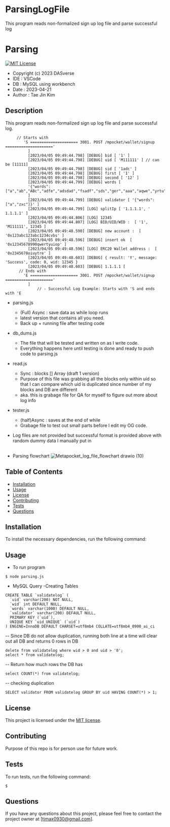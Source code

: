 # ParsingLogFile
This program reads non-formalized sign up log file and parse successful log 

# Parsing

[![MIT License](https://img.shields.io/badge/license-MIT-blue.svg)](https://opensource.org/licenses/MIT) 
- Copyright (c) 2023 DASverse
- IDE    : VSCode
- DB     : MySQL using workbench
- Date   : 2023-04-21
- Author : Tae Jin Kim


## Description

This program reads non-formalized sign up log file and parse successful log. 
```
     // Starts with   
        'S ===================== 3001. POST /mpocket/wallet/signup ====================='
          ]
          [2023/04/05 09:49:44.798] [DEBUG] bid [ '1' ]
          [2023/04/05 09:49:44.798] [DEBUG] uid [ 'M111111' ] // can be [11111]
          [2023/04/05 09:49:44.798] [DEBUG] sid [ '1adc' ]
          [2023/04/05 09:49:44.798] [DEBUG] first [ '1' ]
          [2023/04/05 09:49:44.798] [DEBUG] second [ '12' ]
          [2023/04/05 09:49:44.799] [DEBUG] words [
          '{"words":["a","ab","ABc","adfe","adsdad","fsadf","sds","ger","aaa","aqwe","yrtu","zxc"]}'
          ]
          [2023/04/05 09:49:44.799] [DEBUG] validator [ '{"words":["a","zxc"]}' ]
          [2023/04/05 09:49:44.799] [LOG] splitIp [ '1.1.1.1', ' 1.1.1.1' ]
          [2023/04/05 09:49:44.806] [LOG] 12345
          [2023/04/05 09:49:44.807] [LOG] BID/UID/WID :  [ '1', 'M111111', 12345 ]
          [2023/04/05 09:49:48.590] [DEBUG] new account :  [ '0x123abc123abc1234cvbs' ]
          [2023/04/05 09:49:48.596] [DEBUG] insert ok  [ '0x12345678990qwertyuiop' ]
          [2023/04/05 09:49:48.596] [LOG] ERC20 Wallet address :  [ '0x2345678oiuytre' ]
          [2023/04/05 09:49:48.603] [DEBUG] { result: 'Y', message: 'Success', code: 0, wid: 12345 }
          [2023/04/05 09:49:48.603] [DEBUG] 1.1.1.1 [
      // Ends with   
        'E ===================== 3001. POST /mpocket/wallet/signup ====================='
          ]
              // - Successful Log Example: Starts with 'S and ends with 'E
```

- parsing.js<br /> 
  - (Full) Async : save data as while loop runs
  - latest version that contains all you need.
  - Back up + running file after testing code
- db_dums.js<br />
  - The file that will be tested and written on as I write code.
  - Everything happens here until testing is done and ready to push code to parsing.js
- read.js
  - Sync : blocks [] Array (draft 1 version)
  - Purpose of this file was grabbing all the blocks only within uid so that I can compare which uid is duplicated since number of my blocks and DB are different
  - aka. this is grabage file for QA for myself to figure out more about log info
- tester.js
  - (half)Async : saves at the end of while
  - Grabage file to test out small parts before I edit my OG code.

- Log files are not provided but successful format is provided above with random dummy data I manually put in
<br /><br />

- Parsing flowchart
![Metapocket_log_file_flowchart drawio (10)](https://user-images.githubusercontent.com/131336470/234822293-2d4755d6-030d-42b2-addc-8c846c118afa.png)


## Table of Contents

- [Installation](#installation)
- [Usage](#usage)
- [License](#license)
- [Contributing](#contributing)
- [Tests](#tests)
- [Questions](#questions)

## Installation

To install the necessary dependencies, run the following command:


## Usage
- To run program
```
$ node parsing.js
```
- MySQL Query
 -Creating Tables
```
CREATE TABLE `validatelog` (
  `uid` varchar(200) NOT NULL,
  `wid` int DEFAULT NULL,
  `words` varchar(1000) DEFAULT NULL,
  `validator` varchar(200) DEFAULT NULL,
  PRIMARY KEY (`uid`),
  UNIQUE KEY `uid_UNIQUE` (`uid`)
) ENGINE=InnoDB DEFAULT CHARSET=utf8mb4 COLLATE=utf8mb4_0900_ai_ci
```


-- Since DB do not allow duplication, running both line at a time will clear out all DB and returns 0 rows in DB
```
delete from validatelog where wid > 0 and uid > '0';
select * from validatelog;
```

-- Return how much rows the DB has
```
select COUNT(*) from validatelog;
```

-- checking duplication
```
SELECT validator FROM validatelog GROUP BY uid HAVING COUNT(*) > 1;
```

## License

This project is licensed under the [MIT license](https://opensource.org/licenses/MIT).



## Contributing

Purpose of this repo is for person use for future work.

## Tests

To run tests, run the following command:
```
$ 
```

## Questions

If you have any questions about this project, please feel free to contact the project owner at [tjmax0930@gmail.com].


